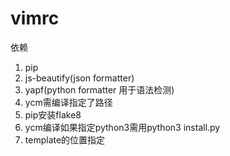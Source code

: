 # vimrc
依赖
1. pip
2. js-beautify(json formatter)
3. yapf(python formatter 用于语法检测)
4. ycm需编译指定了路径
5. pip安装flake8
6. ycm编译如果指定python3需用python3 install.py
7. template的位置指定
